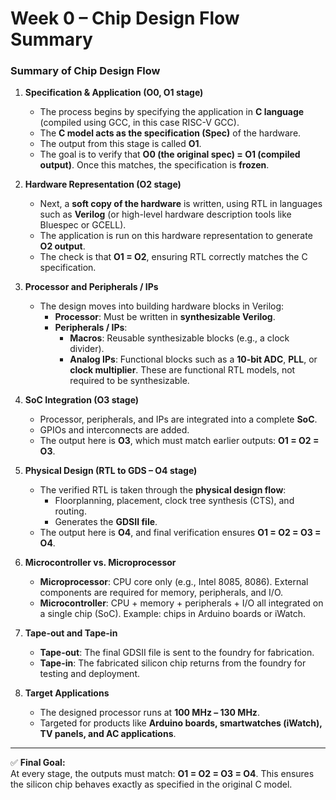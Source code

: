 # Week 0 – Chip Design Flow Summary

### Summary of Chip Design Flow

1. **Specification & Application (O0, O1 stage)**  
   - The process begins by specifying the application in **C language** (compiled using GCC, in this case RISC-V GCC).  
   - The **C model acts as the specification (Spec)** of the hardware.  
   - The output from this stage is called **O1**.  
   - The goal is to verify that **O0 (the original spec) = O1 (compiled output)**. Once this matches, the specification is **frozen**.

2. **Hardware Representation (O2 stage)**  
   - Next, a **soft copy of the hardware** is written, using RTL in languages such as **Verilog** (or high-level hardware description tools like Bluespec or GCELL).  
   - The application is run on this hardware representation to generate **O2 output**.  
   - The check is that **O1 = O2**, ensuring RTL correctly matches the C specification.

3. **Processor and Peripherals / IPs**  
   - The design moves into building hardware blocks in Verilog:  
     - **Processor**: Must be written in **synthesizable Verilog**.  
     - **Peripherals / IPs**:  
       - **Macros**: Reusable synthesizable blocks (e.g., a clock divider).  
       - **Analog IPs**: Functional blocks such as a **10-bit ADC**, **PLL**, or **clock multiplier**. These are functional RTL models, not required to be synthesizable.

4. **SoC Integration (O3 stage)**  
   - Processor, peripherals, and IPs are integrated into a complete **SoC**.  
   - GPIOs and interconnects are added.  
   - The output here is **O3**, which must match earlier outputs: **O1 = O2 = O3**.

5. **Physical Design (RTL to GDS – O4 stage)**  
   - The verified RTL is taken through the **physical design flow**:  
     - Floorplanning, placement, clock tree synthesis (CTS), and routing.  
     - Generates the **GDSII file**.  
   - The output here is **O4**, and final verification ensures **O1 = O2 = O3 = O4**.

6. **Microcontroller vs. Microprocessor**  
   - **Microprocessor**: CPU core only (e.g., Intel 8085, 8086). External components are required for memory, peripherals, and I/O.  
   - **Microcontroller**: CPU + memory + peripherals + I/O all integrated on a single chip (SoC). Example: chips in Arduino boards or iWatch.

7. **Tape-out and Tape-in**  
   - **Tape-out**: The final GDSII file is sent to the foundry for fabrication.  
   - **Tape-in**: The fabricated silicon chip returns from the foundry for testing and deployment.

8. **Target Applications**  
   - The designed processor runs at **100 MHz – 130 MHz**.  
   - Targeted for products like **Arduino boards, smartwatches (iWatch), TV panels, and AC applications**.

---

✅ **Final Goal:**  
At every stage, the outputs must match: **O1 = O2 = O3 = O4**. This ensures the silicon chip behaves exactly as specified in the original C model.

